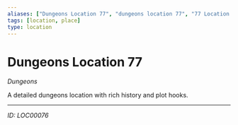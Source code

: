 ```yaml
---
aliases: ["Dungeons Location 77", "dungeons location 77", "77 Location Dungeons"]
tags: [location, place]
type: location
---
```


# Dungeons Location 77

*Dungeons*

A detailed dungeons location with rich history and plot hooks.

---
*ID: LOC00076*